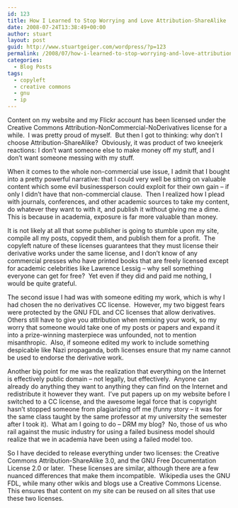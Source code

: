```yaml
---
id: 123
title: How I Learned to Stop Worrying and Love Attribution-ShareAlike
date: 2008-07-24T13:38:49+00:00
author: stuart
layout: post
guid: http://www.stuartgeiger.com/wordpress/?p=123
permalink: /2008/07/how-i-learned-to-stop-worrying-and-love-attribution-sharealike/
categories:
  - Blog Posts
tags:
  - copyleft
  - creative commons
  - gnu
  - ip
---
```

Content on my website and my Flickr account has been licensed under the Creative Commons Attribution-NonCommercial-NoDerivatives license for a while.  I was pretty proud of myself.  But then I got to thinking: why don&#8217;t I choose Attribution-ShareAlike?  Obviously, it was product of two kneejerk reactions: I don&#8217;t want someone else to make money off my stuff, and I don&#8217;t want someone messing with my stuff.

<!--more-->

When it comes to the whole non-commercial use issue, I admit that I bought into a pretty powerful narrative: that I could very well be sitting on valuable content which some evil businessperson could exploit for their own gain &#8211; if only I didn&#8217;t have that non-commercial clause.  Then I realized how I plead with journals, conferences, and other academic sources to take my content, do whatever they want to with it, and publish it without giving me a dime.  This is because in academia, exposure is far more valuable than money.

It is not likely at all that some publisher is going to stumble upon my site, compile all my posts, copyedit them, and publish them for a profit.  The copyleft nature of these licenses guarantees that they must license their derivative works under the same license, and I don&#8217;t know of any commercial presses who have printed books that are freely licensed except for academic celebrities like Lawrence Lessig &#8211; why sell something everyone can get for free?  Yet even if they did and paid me nothing, I would be quite grateful.

The second issue I had was with someone editing my work, which is why I had chosen the no derivatives CC license.  However, my two biggest fears were protected by the GNU FDL and CC licenses that allow derivatives.  Others still have to give you attribution when remixing your work, so my worry that someone would take one of my posts or papers and expand it into a prize-winning masterpiece was unfounded, not to mention misanthropic.  Also, if someone edited my work to include something despicable like Nazi propaganda, both licenses ensure that my name cannot be used to endorse the derivative work.

Another big point for me was the realization that everything on the Internet is effectively public domain &#8211; not legally, but effectively.  Anyone can already do anything they want to anything they can find on the Internet and redistribute it however they want.  I&#8217;ve put papers up on my website before I switched to a CC license, and the awesome legal force that is copyright hasn&#8217;t stopped someone from plagiarizing off me (funny story &#8211; it was for the same class taught by the same professor at my university the semester after I took it).  What am I going to do &#8211; DRM my blog?  No, those of us who rail against the music industry for using a failed business model should realize that we in academia have been using a failed model too.

So I have decided to release everything under two licenses: the Creative Commons Attribution-ShareAlike 3.0, and the GNU Free Documentation License 2.0 or later.  These licenses are similar, although there are a few nuanced differences that make them incompatible.  Wikipedia uses the GNU FDL, while many other wikis and blogs use a Creative Commons License.  This ensures that content on my site can be reused on all sites that use these two licenses.